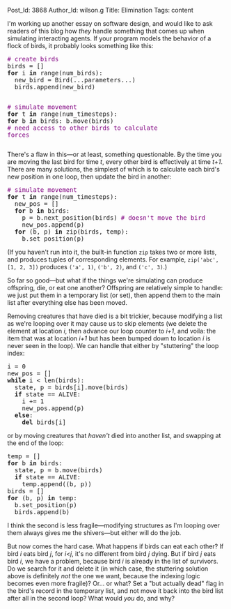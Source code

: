 Post_Id: 3868
Author_Id: wilson.g
Title: Elimination
Tags: content

<p>I'm working up another essay on software design, and would like to ask readers of this blog how <em>they</em> handle something that comes up when simulating interacting agents. If your program models the behavior of a flock of birds, it probably looks something like this:</p>
<pre><span style="color: #800080;"># create birds</span>
birds = []
<strong>for</strong> i <strong>in</strong> range(num_birds):
  new_bird = Bird(...parameters...)
  birds.append(new_bird)

<span style="color: #800080;"># simulate movement</span>
<strong>for</strong> t <strong>in</strong> range(num_timesteps):
  <strong>for</strong> b <strong>in</strong> birds:
    b.move(birds) <span style="color: #800080;"># need access to other birds to calculate forces</span></pre>
<p>There's a flaw in this&mdash;or at least, something questionable. By the time you are moving the last bird for time <em>t</em>, every other bird is effectively at time <em>t+1</em>. There are many solutions, the simplest of which is to calculate each bird's new position in one loop, then update the bird in another:</p>
<pre><span style="color: #800080;"># simulate movement</span>
<strong>for</strong> t <strong>in</strong> range(num_timesteps):
  new_pos = []
  <strong>for</strong> b <strong>in</strong> birds:
    p = b.next_position(birds) <span style="color: #800080;"># doesn't move the bird</span>
    new_pos.append(p)
  <strong>for</strong> (b, p) <strong>in</strong> zip(birds, temp):
    b.set_position(p)</pre>
<p>(If you haven't run into it, the built-in function <code>zip</code> takes two or more lists, and produces tuples of corresponding elements. For example, <code>zip('abc', [1, 2, 3])</code> produces <code>('a', 1)</code>, <code>('b', 2)</code>, and <code>('c', 3)</code>.)</p>
<p>So far so good&mdash;but what if the things we're simulating can produce offspring, die, or eat one another? Offspring are relatively simple to handle: we just put them in a temporary list (or set), then append them to the main list after everything else has been moved.</p>
<p>Removing creatures that have died is a bit trickier, because modifying a list as we're looping over it may cause us to skip elements (we delete the element at location <em>i</em>, then advance our loop counter to <em>i+1</em>, and voila: the item that was at location <em>i+1</em> but has been bumped down to location <em>i</em> is never seen in the loop). We can handle that either by "stuttering" the loop index:</p>
<pre>i = 0
new_pos = []
<strong>while</strong> i &lt; len(birds):
  state, p = birds[i].move(birds)
  <strong>if</strong> state == ALIVE:
    i += 1
    new_pos.append(p)
  <strong>else</strong>:
    <strong>del</strong> birds[i]</pre>
<p>or by moving creatures that <em>haven't</em> died into another list, and swapping at the end of the loop:</p>
<pre>temp = []
<strong>for</strong> b <strong>in</strong> birds:
  state, p = b.move(birds)
  <strong>if</strong> state == ALIVE:
    temp.append((b, p))
birds = []
<strong>for</strong> (b, p) <strong>in</strong> temp:
  b.set_position(p)
  birds.append(b)</pre>
<p>I think the second is less fragile&mdash;modifying structures as I'm looping over them always gives me the shivers&mdash;but either will do the job.</p>
<p>But now comes the hard case. What happens if birds can eat each other? If bird <em>i</em> eats bird <em>j</em>, for <em>i&lt;j</em>, it's no different from bird <em>j</em> dying. But if bird <em>j</em> eats bird <em>i</em>, we have a problem, because bird <em>i</em> is already in the list of survivors. Do we search for it and delete it (in which case, the stuttering solution above is definitely <em>not</em> the one we want, because the indexing logic becomes even more fragile)? Or... or what? Set a "but actually dead" flag in the bird's record in the temporary list, and not move it back into the bird list after all in the second loop? What would <em>you</em> do, and why?</p>
